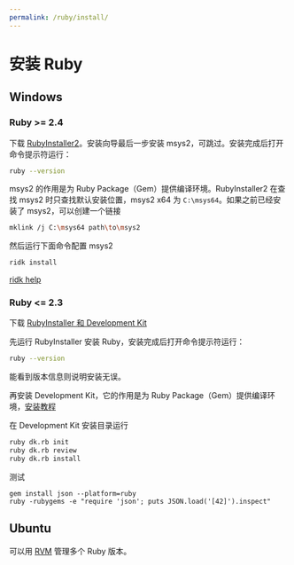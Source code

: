 ```yaml
---
permalink: /ruby/install/
---
```


# 安装 Ruby

## Windows

### Ruby >= 2.4

下载 [RubyInstaller2](https://github.com/oneclick/rubyinstaller2/releases)。安装向导最后一步安装 msys2，可跳过。安装完成后打开命令提示符运行：

```sh
ruby --version
```

msys2 的作用是为 Ruby Package（Gem）提供编译环境。RubyInstaller2 在查找 msys2 时只查找默认安装位置，msys2 x64 为 `C:\msys64`。如果之前已经安装了 msys2，可以创建一个链接

```sh
mklink /j C:\msys64 path\to\msys2
```

然后运行下面命令配置 msys2

```sh
ridk install
```

[ridk help](https://github.com/oneclick/rubyinstaller2#the-ridk-command)

### Ruby <= 2.3

下载 [RubyInstaller 和 Development Kit](https://rubyinstaller.org/downloads/)

先运行 RubyInstaller 安装 Ruby，安装完成后打开命令提示符运行：

```sh
ruby --version
```

能看到版本信息则说明安装无误。

再安装 Development Kit，它的作用是为 Ruby Package（Gem）提供编译环境，[安装教程](https://github.com/oneclick/rubyinstaller/wiki/Development-Kit#installation-instructions)

在 Development Kit 安装目录运行

```bat
ruby dk.rb init
ruby dk.rb review
ruby dk.rb install
```

测试

```dos
gem install json --platform=ruby
ruby -rubygems -e "require 'json'; puts JSON.load('[42]').inspect"
```

## Ubuntu

可以用 [RVM](https://rvm.io/) 管理多个 Ruby 版本。
